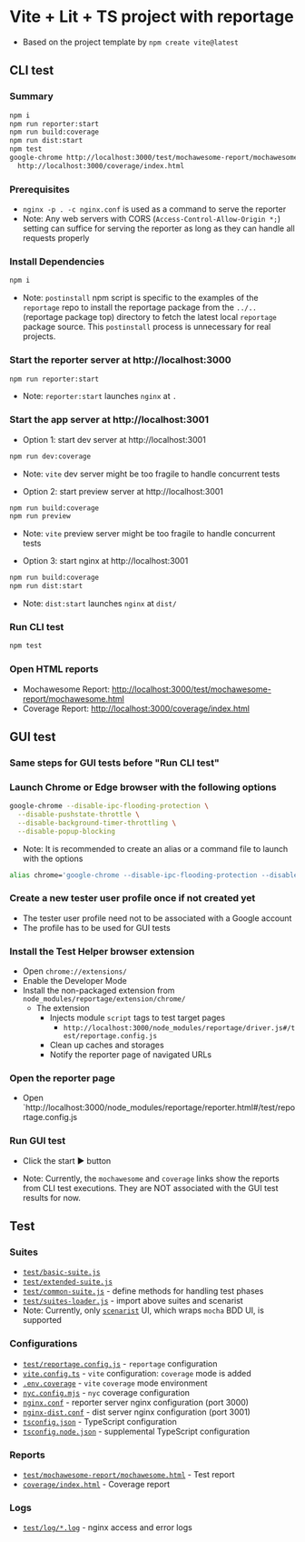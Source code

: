 # Vite + Lit + TS project with reportage

- Based on the project template by `npm create vite@latest`

## CLI test

### Summary
```sh
npm i
npm run reporter:start
npm run build:coverage
npm run dist:start
npm test
google-chrome http://localhost:3000/test/mochawesome-report/mochawesome.html \
  http://localhost:3000/coverage/index.html
```

### Prerequisites
- `nginx -p . -c nginx.conf` is used as a command to serve the reporter
- Note: Any web servers with CORS (`Access-Control-Allow-Origin *;`) setting can suffice for serving the reporter as long as they can handle all requests properly

### Install Dependencies
```sh
npm i
```
- Note: `postinstall` npm script is specific to the examples of the `reportage` repo to install the reportage package from the `../..` (reportage package top) directory to fetch the latest local `reportage` package source. This `postinstall` process is unnecessary for real projects.

### Start the reporter server at http://localhost:3000
```sh
npm run reporter:start
```
- Note: `reporter:start` launches `nginx` at `.`

### Start the app server at http://localhost:3001
- Option 1: start dev server at http://localhost:3001
```sh
npm run dev:coverage
```
- Note: `vite` dev server might be too fragile to handle concurrent tests

- Option 2: start preview server at http://localhost:3001
```sh
npm run build:coverage
npm run preview
```
- Note: `vite` preview server might be too fragile to handle concurrent tests

- Option 3: start nginx at http://localhost:3001
```sh
npm run build:coverage
npm run dist:start
```
- Note: `dist:start` launches `nginx` at `dist/`

### Run CLI test
```sh
npm test
```

### Open HTML reports

- Mochawesome Report: [http://localhost:3000/test/mochawesome-report/mochawesome.html](http://localhost:3000/test/mochawesome-report/mochawesome.html)
- Coverage Report: [http://localhost:3000/coverage/index.html](http://localhost:3000/coverage/index.html)

## GUI test

### Same steps for GUI tests before "Run CLI test"

### Launch Chrome or Edge browser with the following options

```sh
google-chrome --disable-ipc-flooding-protection \
  --disable-pushstate-throttle \
  --disable-background-timer-throttling \
  --disable-popup-blocking
```
- Note: It is recommended to create an alias or a command file to launch with the options

```sh
alias chrome='google-chrome --disable-ipc-flooding-protection --disable-pushstate-throttle --disable-background-timer-throttling --disable-popup-blocking '
```

### Create a new tester user profile once if not created yet
- The tester user profile need not to be associated with a Google account
- The profile has to be used for GUI tests

### Install the Test Helper browser extension
- Open `chrome://extensions/`
- Enable the Developer Mode
- Install the non-packaged extension from `node_modules/reportage/extension/chrome/`
  - The extension
    - Injects module `script` tags to test target pages
      - `http://localhost:3000/node_modules/reportage/driver.js#/test/reportage.config.js`
    - Clean up caches and storages
    - Notify the reporter page of navigated URLs

### Open the reporter page
- Open `http://localhost:3000/node_modules/reportage/reporter.html#/test/reportage.config.js

### Run GUI test
- Click the start ▶️ button

- Note: Currently, the `mochawesome` and `coverage` links show the reports from CLI test executions. They are NOT associated with the GUI test results for now.

## Test

### Suites
- [`test/basic-suite.js`](test/basic-suite.js)
- [`test/extended-suite.js`](test/extended-suite.js)
- [`test/common-suite.js`](test/common-suite.js) - define methods for handling test phases
- [`test/suites-loader.js`](test/suites-loader.js) - import above suites and scenarist
- Note: Currently, only [`scenarist`](https://github.com/t2ym/scenarist) UI, which wraps `mocha` BDD UI, is supported

### Configurations
- [`test/reportage.config.js`](test/reportage.config.js) - `reportage` configuration
- [`vite.config.ts`](vite.config.ts) - `vite` configuration: `coverage` mode is added
- [`.env.coverage`](.env.coverage) - `vite` `coverage` mode environment
- [`nyc.config.mjs`](nyc.config.mjs) - `nyc` coverage configuration
- [`nginx.conf`](nginx.conf) - reporter server nginx configuration (port 3000)
- [`nginx-dist.conf`](nginx-dist.conf) - dist server nginx configuration (port 3001)
- [`tsconfig.json`](tsconfig.json) - TypeScript configuration
- [`tsconfig.node.json`](tsconfig.node.json) - supplemental TypeScript configuration

### Reports
- [`test/mochawesome-report/mochawesome.html`](test/mochawesome-report/mochawesome.html) - Test report
- [`coverage/index.html`](coverage/index.html) - Coverage report

### Logs
- [`test/log/*.log`](test/log/) - nginx access and error logs
